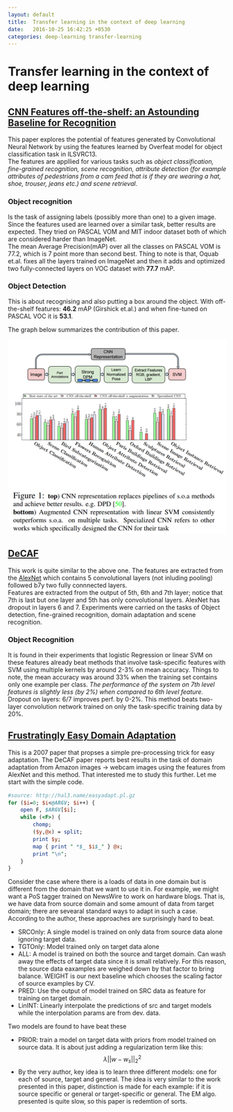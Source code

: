 ```yaml
---
layout: default
title:  Transfer learning in the context of deep learning
date:   2016-10-25 16:42:25 +0530
categories: deep-learning transfer-learning
---
```


# Transfer learning in the context of deep learning #

## [CNN Features off-the-shelf: an Astounding Baseline for Recognition][RIT'13] ##

This paper explores the potential of features generated by Convolutional Neural Network by using the features learned by Overfeat model for object classification task in ILSVRC13.  
The features are appllied for various tasks such as *object classification, fine-grained recognition, scene recognition, attribute detection (for example attributes of pedestrians from a cam feed that is if they are wearing a hat, shoe, trouser, jeans etc.) and scene retrieval*.   

### Object recognition ###

Is the task of assigning labels (possibly more than one) to a given image. 
Since the features used are learned over a similar task, better results are expected. 
They tried on PASCAL VOM and MIT indoor dataset both of which are considered harder than ImageNet.  
The mean Average Precision(mAP) over all the classes on PASCAL VOM is 77.2, which is 7 point more than second best. 
Thing to note is that, Oquab et.al. fixes all the layers trained on ImageNet and then it adds and optimized two fully-connected layers on VOC dataset with **77.7** mAP. 

### Object Detection ###

This is about recognising and also putting a box around the object.
With off-the-shelf features: **46.2** mAP (Girshick et.al.) and when fine-tuned on PASCAL VOC it is **53.1**.

The graph below summarizes the contribution of this paper.

![Comparison of CNN features with other baselines][feature-transfer]

## [DeCAF][decaf] ##

This work is quite similar to the above one. 
The features are extracted from the [AlexNet][alexnet] which contains 5 convolutional layers (not inluding pooling) followed b7y two fully connnected layers.  
Features are extracted from the output of 5th, 6th and 7th layer; notice that 7th is last but one layer and 5th has only convolutional layers. 
AlexNet has dropout in layers 6 and 7. 
Experiments were carried on the tasks of Object detection, fine-grained recognition, domain adaptation and scene recognition.  

### Object Recognition ###

It is found in their experiments that logistic Regression or linear SVM on these features already beat methods that involve task-specific features with SVM using multiple kernels by around 2-3% on mean accuracy.
Things to note, the mean accuracy was around 33% when the training set contains only one example per class. 
*The performance of the system on 7th level features is slightly less (by 2%) when compared to 6th level feature.*
Dropout on layers: 6/7 improves perf. by 0-2%.
This method beats two-layer convolution network trained on only the task-specific training data by 20%. 

## [Frustratingly Easy Domain Adaptation][easyadapt] ##

This is a 2007 paper that propses a simple pre-processing trick for easy adaptation. 
The DeCAF paper reports best results in the task of domain adaptation from Amazon images -> webcam images using the features from AlexNet and this method. 
That interested me to study this further.
Let me start with the simple code.  

```perl
#source: http://hal3.name/easyadapt.pl.gz
for ($i=0; $i<@ARGV; $i++) {
    open F, $ARGV[$i];
    while (<F>) {
        chomp;
        ($y,@x) = split;
        print $y;
        map { print " *$_ $i$_" } @x;
        print "\n";
    }
}
```

Consider the case where there is a loads of data in one domain but is different from the domain that we want to use it in. 
For example, we might want a PoS tagger trained on NewsWire to work on hardware blogs. 
That is, we have data from source domain and some amount of data from target domain; there are sevearal standard ways to adapt in such a case. 
According to the author, these approaches are surprisingly hard to beat.
   
  * SRCOnly: A single model is trained on only data from source data alone ignoring target data.
  * TGTOnly: Model trained only on target data alone
  * ALL: A model is trained on both the source and target domain. 
	Can wash away the effects of target data since it is small relatively.
	For this reason, the source data eaxamples are weighed down by that factor to bring balance. 
	WEIGHT is our next baseline which chooses the scaling factor of source examples by CV.
  * PRED: Use the output of model trained on SRC data as feature for training on target domain.
  * LinINT: Linearly interpolate the predictions of src and target models while the interpolation params are from dev. data.
  
  Two models are found to have beat these 
  * PRIOR: train a model on target data with priors from model trained on source data. 
    It is about just adding a regularization term like this: $$\lambda{{||w-w_s||}_2}^2$$
  * By the very author, key idea is to learn three different models: one for each of source, target and general. 
    The idea is very similar to the work presented in this paper, distinction is made for each example: if it is source specific or general or target-specific or general.
	The EM algo. presented is quite slow, so this paper is redemtion of sorts.

[RIT'13]: https://arxiv.org/pdf/1403.6382v3.pdf
[feature-transfer]: /assets/images/feature-transfer13.png
[decaf]: https://arxiv.org/pdf/1310.1531v1.pdf

[alexnet]: https://papers.nips.cc/paper/4824-imagenet-classification-with-deep-convolutional-neural-networks.pdf "ImageNet classification with deep convolutional neural networks. "

[easyadapt]: http://www.umiacs.umd.edu/~hal/docs/daume07easyadapt.pdf "Frustratingly Easy Domain Adaptation"


